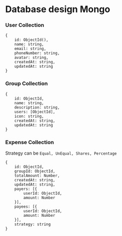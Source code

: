 # Database design Mongo

### User Collection
```
{
    id: ObjectId(),
    name: string,
    email: string,
    phoneNumber: string,
    avatar: string,
    createdAt: string,
    updatedAt: string
}
```

### Group Collection
```
{
    id: ObjectId,
    name: string,
    description: string,
    users: [ObjectId],
    icon: string,
    createdAt: string,
    updatedAt: string
}
```

### Expense Collection
Strategy can be `Equal, UnEqual, Shares, Percentage`
```
{
    id: ObjectId,
    groupId: ObjectId,
    totalAmount: Number,
    createdAt: string,
    updatedAt: string,
    payers: [{
        userId: ObjectId,
        amount: Number
    }],
    payees: [{
        userId: ObjectId,
        amount: Number
    }],
    strategy: string
}
```